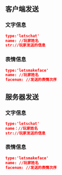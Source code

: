 ## 客户端发送

### 文字信息

```json
type:'letschat'
name: //玩家姓名
str://玩家发送的信息
```

### 表情信息

```json
type:'letsmakeface'
name: //玩家姓名
facenum: //发送的表情次序
```

## 服务器发送

### 文字信息

```JSON
type:'letschat'
name：//玩家姓名
str://玩家发送的信息
```

### 表情信息

```JSON
type:'letsmakeface'
name: //玩家姓名
facenum: //发送的表情次序
```